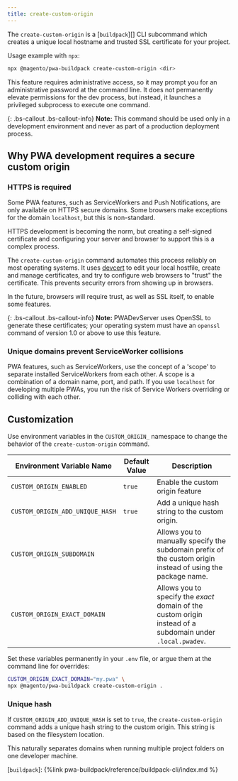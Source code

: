 ```yaml
---
title: create-custom-origin
---
```


The `create-custom-origin` is a [`buildpack`][] CLI subcommand which creates a unique local hostname and trusted SSL certificate for your project.

Usage example with `npx`:

```sh
npx @magento/pwa-buildpack create-custom-origin <dir>
```

This feature requires administrative access, so
it may prompt you for an administrative password at the command line.
It does not permanently elevate permissions for the dev process, but
instead, it launches a privileged subprocess to execute one command.

{: .bs-callout .bs-callout-info}
**Note:**
This command should be used only in a development environment and never as part of a production deployment process.

## Why PWA development requires a secure custom origin

### HTTPS is required

Some PWA features, such as ServiceWorkers and Push Notifications, are only available on HTTPS secure domains.
Some browsers make exceptions for the domain `localhost`, but this is non-standard.

HTTPS development is becoming the norm, but
creating a self-signed certificate and configuring your server and browser to support this is a complex process.

The `create-custom-origin` command automates this process reliably on most operating systems.
It uses [devcert][] to edit your local hostfile, create and manage certificates, and try to configure web browsers to "trust" the certificate.
This prevents security errors from showing up in browsers.

In the future, browsers will require trust, as well as SSL itself, to enable some features.

{: .bs-callout .bs-callout-info}
**Note:**
PWADevServer uses OpenSSL to generate these certificates; your operating system must have an `openssl` command of version 1.0 or above to use this feature.

### Unique domains prevent ServiceWorker collisions

PWA features, such as ServiceWorkers, use the concept of a 'scope' to separate installed ServiceWorkers from each other.
A scope is a combination of a domain name, port, and path.
If you use `localhost` for developing multiple PWAs, you run the risk of Service Workers overriding or colliding with each other.

## Customization

Use environment variables in the `CUSTOM_ORIGIN_` namespace to change the behavior of the `create-custom-origin` command.

| Environment Variable Name | Default Value | Description |
| --- | --- | --- |
| `CUSTOM_ORIGIN_ENABLED` | `true` | Enable the custom origin feature |
| `CUSTOM_ORIGIN_ADD_UNIQUE_HASH` | `true` | Add a unique hash string to the custom origin. |
| `CUSTOM_ORIGIN_SUBDOMAIN` | | Allows you to manually specify the subdomain prefix of the custom origin instead of using the package name. |
| `CUSTOM_ORIGIN_EXACT_DOMAIN` | | Allows you to specify the _exact_ domain of the custom origin instead of a subdomain under `.local.pwadev`. |

Set these variables permanently in your `.env` file, or argue them at the command line for overrides:

```sh
CUSTOM_ORIGIN_EXACT_DOMAIN="my.pwa" \
npx @magento/pwa-buildpack create-custom-origin .
```

### Unique hash

If `CUSTOM_ORIGIN_ADD_UNIQUE_HASH` is set to `true`, the `create-custom-origin` command adds a unique hash string to the custom origin.
This string is based on the filesystem location.

This naturally separates domains when running multiple project folders on one developer machine.

[`buildpack`]: {%link pwa-buildpack/reference/buildpack-cli/index.md %}

[devcert]: https://github.com/davewasmer/devcert
